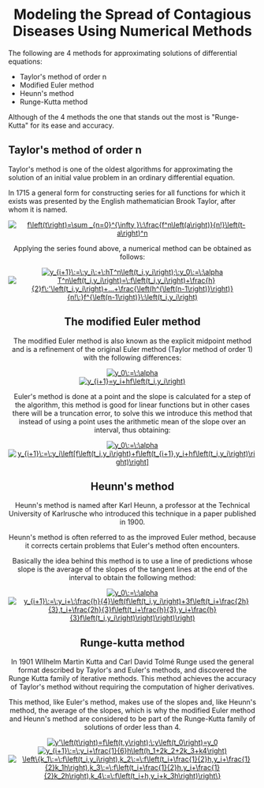<h1 align="center">Modeling the Spread of Contagious Diseases Using Numerical Methods</h1>

The following are 4 methods for approximating solutions of differential equations:

- Taylor's method of order n
- Modified Euler method
- Heunn's method
- Runge-Kutta method

Although of the 4 methods the one that stands out the most is "Runge-Kutta" for its ease and accuracy.

## Taylor's method of order n

Taylor's method is one of the oldest algorithms for approximating the solution of an initial value problem in an ordinary differential equation.

In 1715 a general form for constructing series for all functions for which it exists was presented by the English mathematician Brook Taylor, after whom it is named.
<center>
<a href="https://www.codecogs.com/eqnedit.php?latex=\dpi{150}&space;f\left(t\right)=\sum&space;_{n=0}^{\infty&space;}\:\frac{f^n\left(a\right)}{n!}\left(t-a\right)^n" target="_blank"><img src="https://latex.codecogs.com/png.latex?\dpi{150}&space;f\left(t\right)=\sum&space;_{n=0}^{\infty&space;}\:\frac{f^n\left(a\right)}{n!}\left(t-a\right)^n" title="f\left(t\right)=\sum _{n=0}^{\infty }\:\frac{f^n\left(a\right)}{n!}\left(t-a\right)^n" /></a>

Applying the series found above, a numerical method can be obtained as follows:


<center>
<a href="https://www.codecogs.com/eqnedit.php?latex=\dpi{150}&space;y_{i&plus;1}\:=\:y_i\:&plus;\:hT^n\left(t_i,y_i\right);\:y_0\:=\:\alpha" target="_blank"><img src="https://latex.codecogs.com/png.latex?\dpi{150}&space;y_{i&plus;1}\:=\:y_i\:&plus;\:hT^n\left(t_i,y_i\right);\:y_0\:=\:\alpha" title="y_{i+1}\:=\:y_i\:+\:hT^n\left(t_i,y_i\right);\:y_0\:=\:\alpha" /></a>

<center>
<a href="https://www.codecogs.com/eqnedit.php?latex=\dpi{150}&space;T^n\left(t_i,y_i\right)=\:f\left(t_i,y_i\right)&plus;\frac{h}{2}f\:'\left(t_i,y_i\right)&plus;...&plus;\frac{\left(h^{\left(n-1\right)}\right)}{n!\:}f^{\left(n-1\right)}\:\left(t_i,y_i\right)" target="_blank"><img src="https://latex.codecogs.com/png.latex?\dpi{150}&space;T^n\left(t_i,y_i\right)=\:f\left(t_i,y_i\right)&plus;\frac{h}{2}f\:'\left(t_i,y_i\right)&plus;...&plus;\frac{\left(h^{\left(n-1\right)}\right)}{n!\:}f^{\left(n-1\right)}\:\left(t_i,y_i\right)" title="T^n\left(t_i,y_i\right)=\:f\left(t_i,y_i\right)+\frac{h}{2}f\:'\left(t_i,y_i\right)+...+\frac{\left(h^{\left(n-1\right)}\right)}{n!\:}f^{\left(n-1\right)}\:\left(t_i,y_i\right)" /></a>

## The modified Euler method

The modified Euler method is also known as the explicit midpoint method and is a refinement of the original Euler method (Taylor method of order 1) with the following differences:
<center>
<a href="https://www.codecogs.com/eqnedit.php?latex=\dpi{150}&space;y_0\:=\:\alpha" target="_blank"><img src="https://latex.codecogs.com/png.latex?\dpi{150}&space;y_0\:=\:\alpha" title="y_0\:=\:\alpha" /></a>

<center>
<a href="https://www.codecogs.com/eqnedit.php?latex=\dpi{150}&space;y_{i&plus;1}=y_i&plus;hf\left(t_i,y_i\right)" target="_blank"><img src="https://latex.codecogs.com/png.latex?\dpi{150}&space;y_{i&plus;1}=y_i&plus;hf\left(t_i,y_i\right)" title="y_{i+1}=y_i+hf\left(t_i,y_i\right)" /></a>


Euler's method is done at a point and the slope is calculated for a step of the algorithm, this method is good for linear functions but in other cases there will be a truncation error, to solve this we introduce this method that instead of using a point uses the arithmetic mean of the slope over an interval, thus obtaining:
<center>
<a href="https://www.codecogs.com/eqnedit.php?latex=\dpi{150}&space;y_0\:=\:\alpha" target="_blank"><img src="https://latex.codecogs.com/png.latex?\dpi{150}&space;y_0\:=\:\alpha" title="y_0\:=\:\alpha" /></a>

<center>
<a href="https://www.codecogs.com/eqnedit.php?latex=\dpi{150}&space;y_{i&plus;1}\:=\:y_i\left[f\left(t_i,y_i\right)&plus;f\left(t_{i&plus;1},y_i&plus;hf\left(t_i,y_i\right)\right)\right]" target="_blank"><img src="https://latex.codecogs.com/png.latex?\dpi{150}&space;y_{i&plus;1}\:=\:y_i\left[f\left(t_i,y_i\right)&plus;f\left(t_{i&plus;1},y_i&plus;hf\left(t_i,y_i\right)\right)\right]" title="y_{i+1}\:=\:y_i\left[f\left(t_i,y_i\right)+f\left(t_{i+1},y_i+hf\left(t_i,y_i\right)\right)\right]" /></a>


## Heunn's method

Heunn's method is named after Karl Heunn, a professor at the Technical University of Karlrusche who introduced this technique in a paper published in 1900.

Heunn's method is often referred to as the improved Euler method, because it corrects certain problems that Euler's method often encounters. 

Basically the idea behind this method is to use a line of predictions whose slope is the average of the slopes of the tangent lines at the end of the interval to obtain the following method:
<center>
<a href="https://www.codecogs.com/eqnedit.php?latex=\dpi{150}&space;y_0\:=\:\alpha" target="_blank"><img src="https://latex.codecogs.com/png.latex?\dpi{150}&space;y_0\:=\:\alpha" title="y_0\:=\:\alpha" /></a>
<a href="https://www.codecogs.com/eqnedit.php?latex=\dpi{150}&space;y_{i&plus;1}\:=\:y_i&plus;\:\frac{h}{4}\left(f\left(t_i,y_i\right)&plus;3f\left(t_i&plus;\frac{2h}{3},t_i&plus;\frac{2h}{3}f\left(t_i&plus;\frac{h}{3},y_i&plus;\frac{h}{3}f\left(t_i,y_i\right)\right)\right)\right)" target="_blank"><img src="https://latex.codecogs.com/png.latex?\dpi{150}&space;y_{i&plus;1}\:=\:y_i&plus;\:\frac{h}{4}\left(f\left(t_i,y_i\right)&plus;3f\left(t_i&plus;\frac{2h}{3},t_i&plus;\frac{2h}{3}f\left(t_i&plus;\frac{h}{3},y_i&plus;\frac{h}{3}f\left(t_i,y_i\right)\right)\right)\right)" title="y_{i+1}\:=\:y_i+\:\frac{h}{4}\left(f\left(t_i,y_i\right)+3f\left(t_i+\frac{2h}{3},t_i+\frac{2h}{3}f\left(t_i+\frac{h}{3},y_i+\frac{h}{3}f\left(t_i,y_i\right)\right)\right)\right)" /></a>


## Runge-kutta method

In 1901 WIlhelm Martin Kutta and Carl David Tolmé Runge used the general format described by Taylor's and Euler's methods, and discovered the Runge Kutta family of iterative methods. This method achieves the accuracy of Taylor's method without requiring the computation of higher derivatives.

This method, like Euler's method, makes use of the slopes and, like Heunn's method, the average of the slopes, which is why the modified Euler method and Heunn's method are considered to be part of the Runge-Kutta family of solutions of order less than 4.
<center>
<a href="https://www.codecogs.com/eqnedit.php?latex=\dpi{150}&space;y'\left(t\right)=f\left(t,y\right);\:y\left(t_0\right)=y_0" target="_blank"><img src="https://latex.codecogs.com/png.latex?\dpi{150}&space;y'\left(t\right)=f\left(t,y\right);\:y\left(t_0\right)=y_0" title="y'\left(t\right)=f\left(t,y\right);\:y\left(t_0\right)=y_0" /></a>

<center>
<a href="https://www.codecogs.com/eqnedit.php?latex=\dpi{150}&space;y_{i&plus;1}\:=\:y_i&plus;\frac{1}{6}h\left(h_1&plus;2k_2&plus;2k_3&plus;k4\right)" target="_blank"><img src="https://latex.codecogs.com/png.latex?\dpi{150}&space;y_{i&plus;1}\:=\:y_i&plus;\frac{1}{6}h\left(h_1&plus;2k_2&plus;2k_3&plus;k4\right)" title="y_{i+1}\:=\:y_i+\frac{1}{6}h\left(h_1+2k_2+2k_3+k4\right)" /></a>

<center>
<a href="https://www.codecogs.com/eqnedit.php?latex=\dpi{150}&space;\left\{k_1\:=\:f\left(t_i,y_i\right),k_2\:=\:f\left(t_i&plus;\frac{1}{2}h,y_i&plus;\frac{1}{2}k_1h\right),k_3\:=\:f\left(t_i&plus;\frac{1}{2}h,y_i&plus;\frac{1}{2}k_2h\right),k_4\:=\:f\left(t_i&plus;h,y_i&plus;k_3h\right)\right\}" target="_blank"><img src="https://latex.codecogs.com/png.latex?\dpi{150}&space;\left\{k_1\:=\:f\left(t_i,y_i\right),k_2\:=\:f\left(t_i&plus;\frac{1}{2}h,y_i&plus;\frac{1}{2}k_1h\right),k_3\:=\:f\left(t_i&plus;\frac{1}{2}h,y_i&plus;\frac{1}{2}k_2h\right),k_4\:=\:f\left(t_i&plus;h,y_i&plus;k_3h\right)\right\}" title="\left\{k_1\:=\:f\left(t_i,y_i\right),k_2\:=\:f\left(t_i+\frac{1}{2}h,y_i+\frac{1}{2}k_1h\right),k_3\:=\:f\left(t_i+\frac{1}{2}h,y_i+\frac{1}{2}k_2h\right),k_4\:=\:f\left(t_i+h,y_i+k_3h\right)\right\}" /></a>

